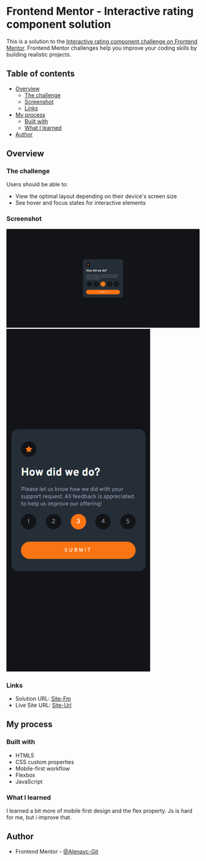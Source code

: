# Frontend Mentor - Interactive rating component solution

This is a solution to the [Interactive rating component challenge on Frontend Mentor](https://www.frontendmentor.io/challenges/interactive-rating-component-koxpeBUmI). Frontend Mentor challenges help you improve your coding skills by building realistic projects. 

## Table of contents

- [Overview](#overview)
  - [The challenge](#the-challenge)
  - [Screenshot](#screenshot)
  - [Links](#links)
- [My process](#my-process)
  - [Built with](#built-with)
  - [What I learned](#what-i-learned)
- [Author](#author)



## Overview

### The challenge

Users should be able to:

- View the optimal layout depending on their device's screen size
- See hover and focus states for interactive elements

### Screenshot

![Desktop](./design/Desktop.png)
![Mobile](./design/Mobile.png)

### Links

- Solution URL: [Site-Fm](https://www.frontendmentor.io/solutions/interactive-rating-component-with-flexbox-and-basic-javascript-l5BdcL86ig)
- Live Site URL: [Site-Url](https://interactiveratingcompfm.netlify.app/)

## My process

### Built with

- HTML5
- CSS custom properties
- Mobile-first workflow
- Flexbox
- JavaScript


### What I learned

I learned a bit more of mobile first design and the flex property. Js is hard for me, but i improve that.


## Author

- Frontend Mentor - [@Alenayc-Git](https://www.frontendmentor.io/profile/Alenayc-Git)
